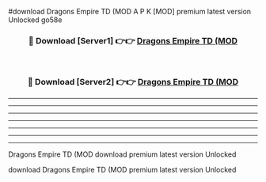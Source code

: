 #download Dragons Empire TD (MOD A P K [MOD] premium latest version Unlocked go58e 



<div align="center">
<h3>🔴 Download [Server1] 👉👉 <a href="https://apkdownload3.web.app/">Dragons Empire TD (MOD</a></h3><br>

<h3>🔴 Download [Server2] 👉👉 <a href="https://apkdownload3.web.app/">Dragons Empire TD (MOD</a></h3>
</div>





----------------------------------------------------------

----------------------------------------------------------

----------------------------------------------------------

----------------------------------------------------------

----------------------------------------------------------

----------------------------------------------------------

----------------------------------------------------------

Dragons Empire TD (MOD download premium latest version Unlocked

download Dragons Empire TD (MOD premium latest version Unlocked
